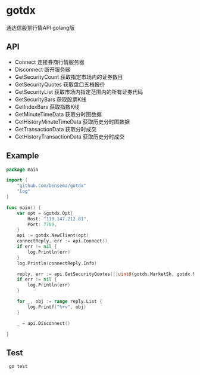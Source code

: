 # gotdx
通达信股票行情API golang版


## API
- Connect 连接券商行情服务器
- Disconnect 断开服务器
- GetSecurityCount 获取指定市场内的证券数目
- GetSecurityQuotes 获取盘口五档报价
- GetSecurityList 获取市场内指定范围内的所有证券代码
- GetSecurityBars 获取股票K线
- GetIndexBars 获取指数K线
- GetMinuteTimeData 获取分时图数据
- GetHistoryMinuteTimeData 获取历史分时图数据
- GetTransactionData 获取分时成交
- GetHistoryTransactionData 获取历史分时成交


## Example
```go
package main

import (
	"github.com/bensema/gotdx"
	"log"
)

func main() {
	var opt = &gotdx.Opt{
		Host: "119.147.212.81",
		Port: 7709,
	}
	api := gotdx.NewClient(opt)
	connectReply, err := api.Connect()
	if err != nil {
		log.Println(err)
	}
	log.Println(connectReply.Info)

	reply, err := api.GetSecurityQuotes([]uint8{gotdx.MarketSh, gotdx.MarketSz}, []string{"000001", "600008"})
	if err != nil {
		log.Println(err)
	}

	for _, obj := range reply.List {
		log.Printf("%+v", obj)
	}

	_ = api.Disconnect()

}

```


## Test
```bash
 go test
```